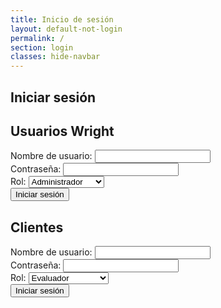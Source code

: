 ```yaml
---
title: Inicio de sesión
layout: default-not-login
permalink: /
section: login
classes: hide-navbar
---
```


## Iniciar sesión

<div class="container">
  <div class="row">
    <div class="col-6">
      <h2>Usuarios Wright</h2>
      <form id="wright-form">
        <div class="form-group">
          <label for="wright-username">Nombre de usuario:</label>
          <input type="text" id="wright-username" class="form-control">
        </div>
        <div class="form-group">
          <label for="wright-password">Contraseña:</label>
          <input type="password" id="wright-password" class="form-control">
        </div>
        <div class="form-group mb-4">
          <label for="wright-role">Rol:</label>
          <select id="wright-role" class="form-control">
            <option value="admin">Administrador</option>
            <option value="jefe_proyecto">Jefe de proyecto</option>
            <option value="coach">Coach</option>
          </select>
        </div>
        <button type="submit" class="btn btn-primary">Iniciar sesión</button>
      </form>
    </div>
    <div class="col-6">
      <h2>Clientes</h2>
      <form id="cliente-form">
      <div class="form-group">
          <label for="cliente-username">Nombre de usuario:</label>
          <input type="text" id="cliente-username" class="form-control">
        </div>
        <div class="form-group">
          <label for="cliente-password">Contraseña:</label>
          <input type="password" id="cliente-password" class="form-control">
        </div>
        <div class="form-group mb-4">
          <label for="cliente-role">Rol:</label>
          <select id="cliente-role" class="form-control">
            <option value="cliente_evaluador">Evaluador</option>
            <option value="cliente_sponsor">Cliente</option>
            <option value="cliente_evaluado">Usuario Evaluado</option>
          </select>
        </div>
        <button type="submit" class="btn btn-primary">Iniciar sesión</button>
      </form>
    </div>
  </div>
</div>
